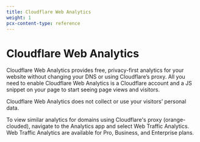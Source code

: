 ```yaml
---
title: Cloudflare Web Analytics
weight: 1
pcx-content-type: reference
---
```


# Cloudflare Web Analytics

Cloudflare Web Analytics provides free, privacy-first analytics for your website without changing your DNS or using Cloudflare’s proxy. All you need to enable Cloudflare Web Analytics is a Cloudflare account and a JS snippet on your page to start seeing page views and visitors.

Cloudflare Web Analytics does not collect or use your visitors’ personal data.

To view similar analytics for domains using Cloudflare's proxy (orange-clouded), navigate to the Analytics app and select Web Traffic Analytics. Web Traffic Analytics are available for Pro, Business, and Enterprise plans.